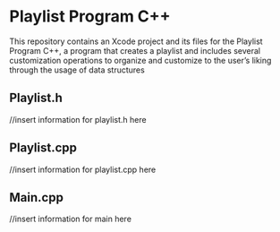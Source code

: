 # Playlist Program C++
This repository contains an Xcode project and its files for the Playlist Program C++, a program that creates a playlist and includes several customization operations to organize and customize to the user’s liking through the usage of data structures

## Playlist.h
//insert information for playlist.h here

## Playlist.cpp
//insert information for playlist.cpp here

## Main.cpp
//insert information for main here
